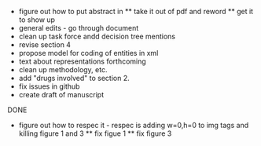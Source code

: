 * figure out how to put abstract in
** take it out of pdf and reword
** get it to show up
* general edits - go through document
*  clean up task force andd decision tree mentions
*  revise section 4
*  propose model for coding of entities in xml
*  text about representations forthcoming
*  clean up methodology, etc.
*  add "drugs involved" to section 2.
* fix issues in github
*  create draft of manuscript

DONE
* figure out how to respec it - respec is adding w=0,h=0 to img tags
 and killing figure 1 and 3
** fix figue 1
**  fix figure 3

